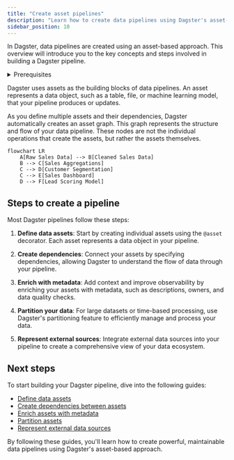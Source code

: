 ```yaml
---
title: "Create asset pipelines"
description: "Learn how to create data pipelines using Dagster's asset-based approach"
sidebar_position: 10
---
```


In Dagster, data pipelines are created using an asset-based approach. This overview will introduce you to the key concepts and steps involved in building a Dagster pipeline.

<details>
  <summary>Prerequisites</summary>

Before continuing, you should:
- Have Dagster installed. Refer to the [Installation guide](/getting-started/installation) for more information.
- Complete the [Quickstart](/getting-started/quickstart)

</details>

Dagster uses assets as the building blocks of data pipelines. An asset represents a data object, such as a table, file, or machine learning model, that your pipeline produces or updates.

As you define multiple assets and their dependencies, Dagster automatically creates an asset graph. This graph represents the structure and flow of your data pipeline. These nodes are not the individual operations that create the assets, but rather the assets themselves.

```mermaid
flowchart LR
    A[Raw Sales Data] --> B[Cleaned Sales Data]
    B --> C[Sales Aggregations]
    C --> D[Customer Segmentation]
    C --> E[Sales Dashboard]
    D --> F[Lead Scoring Model]
```

## Steps to create a pipeline

Most Dagster pipelines follow these steps:

1. **Define data assets**: Start by creating individual assets using the `@asset` decorator. Each asset represents a data object in your pipeline.

2. **Create dependencies**: Connect your assets by specifying dependencies, allowing Dagster to understand the flow of data through your pipeline.

3. **Enrich with metadata**: Add context and improve observability by enriching your assets with metadata, such as descriptions, owners, and data quality checks.

4. **Partition your data**: For large datasets or time-based processing, use Dagster's partitioning feature to efficiently manage and process your data.

5. **Represent external sources**: Integrate external data sources into your pipeline to create a comprehensive view of your data ecosystem.

## Next steps

To start building your Dagster pipeline, dive into the following guides:

- [Define data assets](/guides/build/create-a-pipeline/data-assets)
- [Create dependencies between assets](/guides/build/create-asset-pipelines/assets-concepts/asset-dependencies)
- [Enrich assets with metadata](/guides/build/create-a-pipeline/metadata)
- [Partition assets](/guides/build/create-a-pipeline/partitioning)
- [Represent external data sources](/guides/build/create-a-pipeline/external-assets)

By following these guides, you'll learn how to create powerful, maintainable data pipelines using Dagster's asset-based approach.
